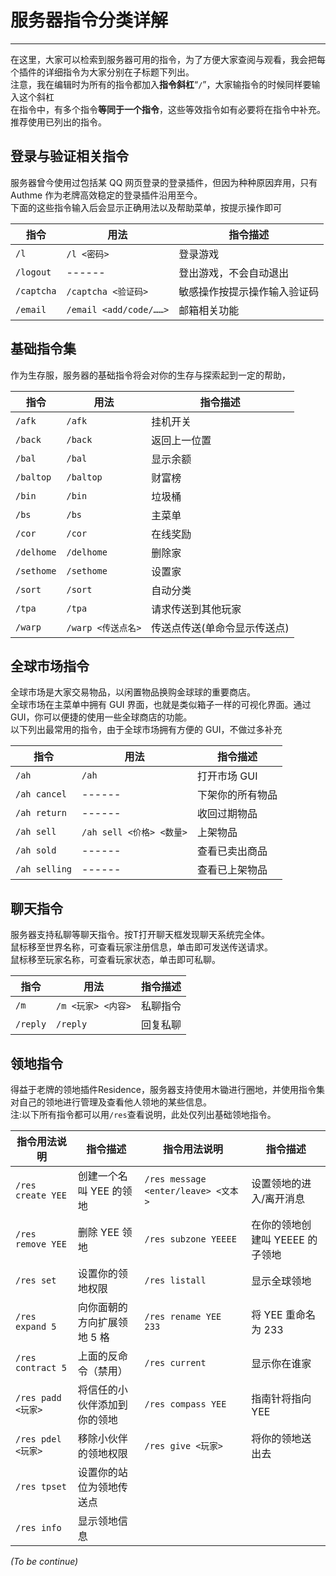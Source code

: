 # 服务器指令分类详解
-----
在这里，大家可以检索到服务器可用的指令，为了方便大家查阅与观看，我会把每个插件的详细指令为大家分别在子标题下列出。</br>
注意，我在编辑时为所有的指令都加入**指令斜杠**“`/`”，大家输指令的时候同样要输入这个斜杠</br>
在指令中，有多个指令**等同于一个指令**，这些等效指令如有必要将在指令中补充。推荐使用已列出的指令。

## 登录与验证相关指令
服务器曾今使用过包括某 QQ 网页登录的登录插件，但因为种种原因弃用，只有 Authme 作为老牌高效稳定的登录插件沿用至今。</br>下面的这些指令输入后会显示正确用法以及帮助菜单，按提示操作即可</br>

| 指令          | 用法                                             | 指令描述                             |
|-------------|------------------------------------------------|----------------------------------|
| `/l` | `/l <密码>`                                      | 登录游戏                           |
| `/logout`   | ------                                      | 登出游戏，不会自动退出           |
| `/captcha`  | `/captcha <验证码>`                               | 敏感操作按提示操作输入验证码 |
| `/email`    | `/email <add/code/……>` | 邮箱相关功能                           |

## 基础指令集
作为生存服，服务器的基础指令将会对你的生存与探索起到一定的帮助，</br>

| 指令         | 用法             | 指令描述            |
|------------|----------------|-----------------|
| `/afk`     | `/afk`         | 挂机开关            |
| `/back`    | `/back`        | 返回上一位置          |
| `/bal`     | `/bal`         | 显示余额            |
| `/baltop`  | `/baltop`      | 财富榜             |
| `/bin`     | `/bin`         | 垃圾桶             |
| `/bs`      | `/bs`          | 主菜单             |
| `/cor`     | `/cor`         | 在线奖励            |
| `/delhome` | `/delhome`     | 删除家             |
| `/sethome` | `/sethome`     | 设置家             |
| `/sort`    | `/sort`        | 自动分类            |
| `/tpa`     | `/tpa`         | 请求传送到其他玩家       |
| `/warp`    | `/warp <传送点名>` | 传送点传送(单命令显示传送点) |


## 全球市场指令
全球市场是大家交易物品，以闲置物品换购金球球的重要商店。</br>
全球市场在主菜单中拥有 GUI 界面，也就是类似箱子一样的可视化界面。通过 GUI，你可以便捷的使用一些全球商店的功能。</br>以下列出最常用的指令，由于全球市场拥有方便的 GUI，不做过多补充</br>

| 指令            | 用法                   | 指令描述     |
|---------------|----------------------|----------|
| `/ah`         | `/ah`                | 打开市场 GUI    |
| `/ah cancel`  | ------               | 下架你的所有物品 |
| `/ah return`  | ------               | 收回过期物品   |
| `/ah sell`    | `/ah sell <价格> <数量>` | 上架物品     |
| `/ah sold`    | ------               | 查看已卖出商品  |
| `/ah selling` | ------               | 查看已上架物品  |

## 聊天指令
服务器支持私聊等聊天指令。按T打开聊天框发现聊天系统完全体。</br>
鼠标移至世界名称，可查看玩家注册信息，单击即可发送传送请求。</br>
鼠标移至玩家名称，可查看玩家状态，单击即可私聊。</br>

| 指令            | 用法                   | 指令描述              |
|-------------------|--------------------------|-----------------------|
| `/m`          | `/m <玩家> <内容>`         | 私聊指令                    |
| `/reply`          | `/reply`            | 回复私聊               |

## 领地指令
得益于老牌的领地插件Residence，服务器支持使用木锄进行圈地，并使用指令集对自己的领地进行管理及查看他人领地的某些信息。</br>
注:以下所有指令都可以用`/res`查看说明，此处仅列出基础领地指令。</br>

| 指令用法说明                | 指令描述           | 指令用法说明                            | 指令描述              |
|-----------------------|----------------|-----------------------------------|-------------------|
| `/res create YEE`     | 创建一个名叫 YEE 的领地 | `/res message <enter/leave> <文本>` | 设置领地的进入/离开消息      |
| `/res remove YEE` | 删除 YEE 领地      | `/res subzone YEEEE`              | 在你的领地创建叫 YEEEE 的子领地 |
| `/res set`            | 设置你的领地权限       | `/res listall`                    | 显示全球领地            |
| `/res expand 5`       | 向你面朝的方向扩展领地 5 格 | `/res rename YEE 233`             | 将 YEE 重命名为 233    |
| `/res contract 5`     | 上面的反命令（禁用）       | `/res current`                    | 显示你在谁家            |
| `/res padd <玩家>`      | 将信任的小伙伴添加到你的领地 | `/res compass YEE`                | 指南针将指向 YEE        |
| `/res pdel <玩家>`      | 移除小伙伴的领地权限     | `/res give <玩家>`                  | 将你的领地送出去          |
| `/res tpset`          | 设置你的站位为领地传送点   |                                   |                   |
| `/res info`           | 显示领地信息         |                                   |                   |

_(To be continue)_
